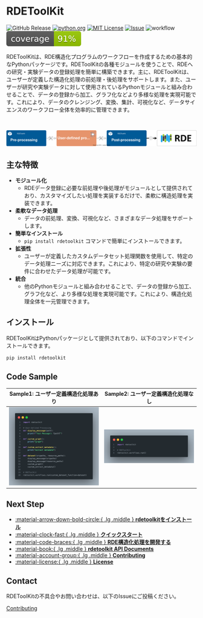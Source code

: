 # RDEToolKit

![GitHub Release](https://img.shields.io/github/v/release/nims-dpfc/rdetoolkit)
[![python.org](https://img.shields.io/badge/Python-3.9%7C3.10%7C3.11-%233776AB?logo=python)](https://www.python.org/downloads/release/python-3917/)
[![MIT License](https://img.shields.io/badge/license-MIT-green)](https://github.com/nims-dpfc/rdetoolkit/blob/main/LICENSE)
[![Issue](https://img.shields.io/badge/issue_tracking-github-orange)](https://github.com/nims-dpfc/rdetoolkit/issues)
![workflow](https://github.com/nims-dpfc/rdetoolkit/actions/workflows/main.yml/badge.svg)
![coverage](img/coverage.svg)

RDEToolKitは、RDE構造化プログラムのワークフローを作成するための基本的なPythonパッケージです。RDEToolKitの各種モジュールを使うことで、RDEへの研究・実験データの登録処理を簡単に構築できます。主に、RDEToolKitは、ユーザーが定義した構造化処理の前処理・後処理をサポートします。また、ユーザーが研究や実験データに対して使用されているPythonモジュールと組み合わせることで、データの登録から加工、グラフ化などより多様な処理を実現可能です。これにより、データのクレンジング、変換、集計、可視化など、データサイエンスのワークフロー全体を効率的に管理できます。

<br>

![overview_workflow](img/overview_workflow.svg)

## 主な特徴

- **モジュール化**
    - RDEデータ登録に必要な前処理や後処理がモジュールとして提供されており、カスタマイズしたい処理を実装するだけで、柔軟に構造処理を実装できます。
- **柔軟なデータ処理**
    - データの前処理、変換、可視化など、さまざまなデータ処理をサポートします。
- **簡単なインストール**
    - `pip install rdetoolkit` コマンドで簡単にインストールできます。
- **拡張性**
    - ユーザーが定義したカスタムデータセット処理関数を使用して、特定のデータ処理ニーズに対応できます。これにより、特定の研究や実験の要件に合わせたデータ処理が可能です。
- **統合**
    - 他のPythonモジュールと組み合わせることで、データの登録から加工、グラフ化など、より多様な処理を実現可能です。これにより、構造化処理全体を一元管理できます。

## インストール

RDEToolKitはPythonパッケージとして提供されており、以下のコマンドでインストールできます。

```bash
pip install rdetoolkit
```

## Code Sample

|       Sample1: ユーザー定義構造化処理あり       |            Sample2: ユーザー定義構造化処理なし            |
| :---------------------------------------------: | :-------------------------------------------------------: |
| ![quick-sample-code](img/quick-sample-code.svg) | ![quick-sample-code-none](img/quick-sample-code-none.svg) |

## Next Step

<div class="grid cards" markdown>

- [:material-arrow-down-bold-circle:{ .lg .middle } __rdetoolkitをインストール__](install)
- [:material-clock-fast:{ .lg .middle } __クイックスタート__](usage/quickstart)
- [:material-code-braces:{ .lg .middle } __RDE構造化処理を開発する__](usage/structured_process/structured)
- [:material-book:{ .lg .middle } __rdetoolkit API Documents__](rdetoolkit/index.md)
- [:material-account-group:{ .lg .middle } __Contributing__](contribute/home.md)
- [:material-license:{ .lg .middle } __License__](https://github.com/nims-dpfc/rdetoolkit/blob/main/LICENSE)

</div>

## Contact

RDEToolKitの不具合やお問い合わせは、以下のIssueにご投稿ください。

[Contributing](https://github.com/nims-dpfc/rdetoolkit/issues)
